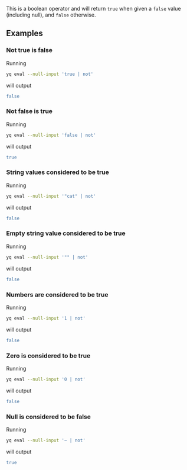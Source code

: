 This is a boolean operator and will return `true` when given a `false` value (including null), and `false` otherwise.
## Examples
### Not true is false
Running
```bash
yq eval --null-input 'true | not'
```
will output
```yaml
false
```

### Not false is true
Running
```bash
yq eval --null-input 'false | not'
```
will output
```yaml
true
```

### String values considered to be true
Running
```bash
yq eval --null-input '"cat" | not'
```
will output
```yaml
false
```

### Empty string value considered to be true
Running
```bash
yq eval --null-input '"" | not'
```
will output
```yaml
false
```

### Numbers are considered to be true
Running
```bash
yq eval --null-input '1 | not'
```
will output
```yaml
false
```

### Zero is considered to be true
Running
```bash
yq eval --null-input '0 | not'
```
will output
```yaml
false
```

### Null is considered to be false
Running
```bash
yq eval --null-input '~ | not'
```
will output
```yaml
true
```


